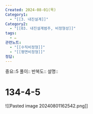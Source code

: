 ```yaml
---
Created: 2024-08-01(목)
Category1:
  - "[[3. 내진설계]]"
Category2:
  - "[[03. 내진설계범주, 비정형성]]"
tags:
  - ✏️
관련노트:
  - "[[수직비정형]]"
  - "[[평면비정형]]"
정답:
---
```

중요::5
풀이::
반복도::
설명::
#  134-4-5

![[Pasted image 20240801162542.png]]